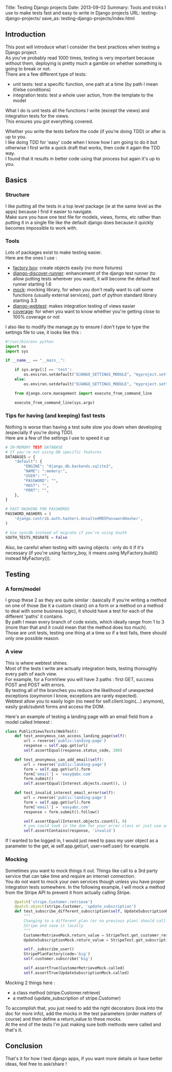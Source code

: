 Title: Testing Django projects
Date: 2013-09-02
Summary: Tools and tricks I use to make tests fast and easy to write in Django projects
URL: testing-django-projects/
save_as: testing-django-projects/index.html


## Introduction
This post will introduce what I consider the best practices when testing a Django project.  
As you've probably read 1000 times, testing is very important because without them, deploying 
is pretty much a gamble on whether something is going to break or not.  
There are a few different type of tests:

* unit tests: test a specific function, one path at a time (by path I mean if/else conditions)
* integration tests: test a whole user action, from the template to the model

What I do is unit tests all the functions I write (except the views) and integration tests for the views.  
This ensures you got everything covered.  

Whether you write the tests before the code (if you're doing TDD) or after is up to you.  
I like doing TDD for 'easy' code when I know how I am going to do it but otherwise I first write a quick draft 
that works, then code it again the TDD way.   
I found that it results in better code using that process but again it's up to you.


## Basics
### Structure
I like putting all the tests in a top level package (ie at the same level as the apps) because I find it easier 
to navigate.  
Make sure you have one test file for models, views, forms, etc rather than putting it in a single file like the 
default django does because it quickly becomes impossible to work with.

### Tools
Lots of packages exist to make testing easier.  
Here are the ones I use :

* [factory boy](http://factoryboy.readthedocs.org/en/latest/ "factory boy"): create objects easily (no more fixtures)
* [django-discover-runner](https://github.com/jezdez/django-discover-runner "django-discover-runner"): enhancement of the django test runner (to allow putting tests wherever you want), it will become
the default test runner starting 1.6
* [mock](http://mock.readthedocs.org/en/latest/ "mock"): mocking library, for when you don't really want to call some functions (usually external services), part of python standard library starting 3.3
* [django-webtest](https://pypi.python.org/pypi/django-webtest "django-webtest"): makes integration testing of views easier
* [coverage](http://nedbatchelder.com/code/coverage/ "coverage"): for when you want to know whether you're getting close to 100% coverage or not 

I also like to modify the manage.py to ensure I don't type to type the settings file to use, it looks like this :  

```python
#!/usr/bin/env python
import os
import sys

if __name__ == "__main__":

    if sys.argv[1] == 'test':
        os.environ.setdefault("DJANGO_SETTINGS_MODULE", "myproject.settings.test")
    else:
        os.environ.setdefault("DJANGO_SETTINGS_MODULE", "myproject.settings.dev")

    from django.core.management import execute_from_command_line

    execute_from_command_line(sys.argv)
```

### Tips for having (and keeping) fast tests
Nothing is worse than having a test suite slow you down when developing (especially if you're doing TDD).  
Here are a few of the settings I use to speed it up

```python
# IN-MEMORY TEST DATABASE
# If you're not using DB specific features
DATABASES = {
    "default": {
        "ENGINE": "django.db.backends.sqlite3",
        "NAME": ":memory:",
        "USER": "",
        "PASSWORD": "",
        "HOST": "",
        "PORT": "",
    },
}

# FAST HASHING FOR PASSWORDS
PASSWORD_HASHERS = (
    'django.contrib.auth.hashers.UnsaltedMD5PasswordHasher',
)

# Use syncdb instead of migrate if you're using South
SOUTH_TESTS_MIGRATE = False
```

Also, be careful when testing with saving objects : only do it if it's necessary (if you're using factory_boy, it means using MyFactory.build() instead 
MyFactory()).

## Testing

### A form/model
I group these 2 as they are quite similar : basically if you're writing a method on one of those (be it a custom clean() on a form or a method on a method
to deal with some business logic), it should have a test for each of the different 'paths' it contains.  
By path I mean every branch of code exists, which ideally range from 1 to 3 (more than that and it could mean that the method does too much).   
Those are unit tests, testing one thing at a time so if a test fails, there should only one possible reason.  


### A view
This is where webtest shines.  
Most of the tests I write are actually integration tests, testing thoroughly every path of each view.  
For example, for a FormView you will have 3 paths : first GET, success POST and POST with errors.  
By testing all of the branches you reduce the likelihood of unexpected exceptions (oxymoron I know, exceptions are rarely expected).  
Webtest allow you to easily login (no need for self.client.login(...) anymore), easily grab/submit forms and access the DOM.

Here's an example of testing a landing page with an email field from a model called Interest :  

```python
class PublicViewsTests(WebTest):
    def test_anonymous_can_access_landing_page(self):
        url = reverse('public:landing-page')
        response = self.app.get(url)
        self.assertEqual(response.status_code, 200)

    def test_anonymous_can_add_email(self):
        url = reverse('public:landing-page')
        form = self.app.get(url).form
        form['email'] = 'easy@abc.com'
        form.submit()
        self.assertEqual(Interest.objects.count(), 1)

    def test_invalid_interest_email_error(self):
        url = reverse('public:landing-page')
        form = self.app.get(url).form
        form['email'] = 'easyabc.com'
        response = form.submit().follow()

        self.assertEqual(Interest.objects.count(), 0)
        # you could look in the dom for your error class or just use assertTemplateUsed instead
        self.assertContains(response, 'invalid')
```

If I wanted to be logged in, I would just need to pass my user object as a parameter to the get, ie self.app.get(url, user=self.user) for example.


### Mocking
Sometimes you want to mock things it out. Things like call to a 3rd party service that can take time and require an internet connection.  
You do not want to mock your own services though unless you have proper integration tests somewhere. 
In the following example, I will mock a method from the Stripe API to prevent it from actually calling Stripe.    

```python
    @patch('stripe.Customer.retrieve')
    @patch.object(stripe.Customer, 'update_subscription')
    def test_subscribe_different_subscription(self, UpdateSubscriptionMock, CustomerRetrieveMock):
        """
        Changing to a different plan (or no previous plan) should call
        Stripe and save it locally
        """
        CustomerRetrieveMock.return_value = StripeTest.get_customer_response()
        UpdateSubscriptionMock.return_value = StripeTest.get_subscription_response()

        self._subscribe_user()
        StripePlanFactory(code='big')
        self.customer.subscribe('big')

        self.assertTrue(CustomerRetrieveMock.called)
        self.assertTrue(UpdateSubscriptionMock.called)
```

Mocking 2 things here : 

- a class method (stripe.Customer.retrieve)
- a method (update_subscription of stripe.Customer)

To accomplish that, you just need to add the right decorators (look into the doc for more info), add the mocks in the test parameters (order matters of course) 
and then define a return_value to these mocks.  
At the end of the tests I'm just making sure both methods were called and that's it.


## Conclusion
That's it for how I test django apps, if you want more details or have better ideas, feel free to ask/share !

